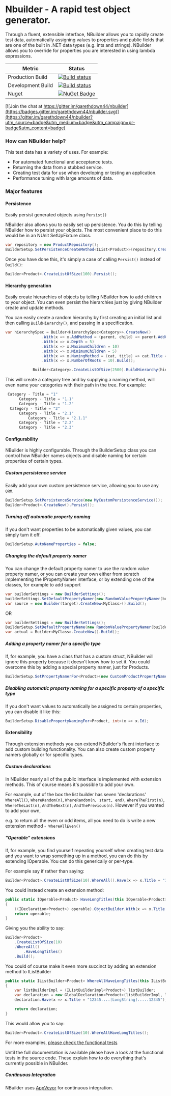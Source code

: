 # Nbuilder - A rapid test object generator.

Through a fluent, extensible interface, NBuilder allows you to rapidly create test data, automatically assigning values to properties and public fields that are one of the built in .NET data types (e.g. ints and strings). NBuilder allows you to override for properties you are interested in using lambda expressions.

| Metric      | Status      |
| ----- | ----- |
| Production Build  | [![Build status](https://ci.appveyor.com/api/projects/status/av4lwhtejk94wgiy/branch/master?svg=true)](https://ci.appveyor.com/project/NBuilder/nbuilder-1m5q4) |
| Development Build | [![Build status](https://ci.appveyor.com/api/projects/status/av4lwhtejk94wgiy/branch/develop?svg=true)](https://ci.appveyor.com/project/NBuilder/nbuilder-1m5q4/branch/develop) |
| Nuget             | [![NuGet Badge](https://buildstats.info/nuget/nbuilder)](https://www.nuget.org/packages/nbuilder/) |
   
[![Join the chat at https://gitter.im/garethdown44/nbuilder](https://badges.gitter.im/garethdown44/nbuilder.svg)](https://gitter.im/garethdown44/nbuilder?utm_source=badge&utm_medium=badge&utm_campaign=pr-badge&utm_content=badge)


### How can NBuilder help?

This test data has a variety of uses. For example:

- For automated functional and acceptance tests.
- Returning the data from a stubbed service.
- Creating test data for use when developing or testing an application.
- Performance tuning with large amounts of data.

### Major features

#### Persistence

Easily persist generated objects using `Persist()`

NBuilder also allows you to easily set up persistence. You do this by telling NBuilder how to persist your objects. The most convenient place to do this would be in an NUnit SetUpFixture class.

```c#
var repository = new ProductRepository();
BuilderSetup.SetPersistenceCreateMethod<IList<Product>>(repository.CreateAll);
```

Once you have done this, it's simply a case of calling `Persist()` instead of `Build()`:

```c#
Builder<Product>.CreateListOfSize(100).Persist();
```

#### Hierarchy generation

Easily create hierarchies of objects by telling NBuilder how to add children to your object. You can even persist the hierarchies just by giving NBuilder create and update methods.

You can easily create a random hierarchy by first creating an initial list and then calling `BuildHierarchy()`, and passing in a specification.

```c#
var hierarchySpec = Builder<HierarchySpec<Category>>.CreateNew()
                .With(x => x.AddMethod = (parent, child) => parent.AddChild(child))
                .With(x => x.Depth = 5)
                .With(x => x.MaximumChildren = 10)
                .With(x => x.MinimumChildren = 5)
                .With(x => x.NamingMethod = (cat, title) => cat.Title = "Category " + title)
                .With(x => x.NumberOfRoots = 10).Build();

            Builder<Category>.CreateListOfSize(2500).BuildHierarchy(hierarchySpec);
```

This will create a category tree and by supplying a naming method, will even name your categories with their path in the tree. For example:

```c#
 Category - Title = "1"
      Category - Title = "1.1"
      Category - Title = "1.2"
  Category - Title = "2"
      Category - Title = "2.1"
          Category - Title = "2.1.1"
      Category - Title = "2.2"
      Category - Title = "2.3"
```

#### Configurability

NBuilder is highly configurable. Through the BuilderSetup class you can control how NBuilder names objects and disable naming for certain properties of certain types.

##### Custom persistence service

Easily add your own custom persistence service, allowing you to use any `ORM`.

```c#
BuilderSetup.SetPersistenceService(new MyCustomPersistenceService());
Builder<Product>.CreateNew().Persist();
```

##### Turning off automatic property naming

If you don't want properties to be automatically given values, you can simply turn it off.

```c#
BuilderSetup.AutoNameProperties = false;
```

##### Changing the default property namer

You can change the default property namer to use the random value property namer, or you can create your own either from scratch implementing the IPropertyNamer interface, or by extending one of the classes, for example to add support

```c#
var builderSettings = new BuilderSettings();
builderSettings.SetDefaultPropertyNamer(new RandomValuePropertyNamer(builderSettings));
var source = new Builder(target).CreateNew<MyClass>().Build();
```
OR
```c#
var builderSettings = new BuilderSettings();
BuilderSetup.SetDefaultPropertyName(new RandomValuePropertyNamer(builderSettings));
var actual = Builder<MyClass>.CreateNew().Build();
```


##### Adding a property namer for a specific type

If, for example, you have a class that has a custom struct, NBuilder will ignore this property because it doesn't know how to set it. You could overcome this by adding a special property namer, just for Products.

```c#
BuilderSetup.SetPropertyNamerFor<Product>(new CustomProductPropertyNamer(new ReflectionUtil()));
```

##### Disabling automatic property naming for a specific property of a specific type

If you don't want values to automatically be assigned to certain properties, you can disable it like this:

```c#
BuilderSetup.DisablePropertyNamingFor<Product, int>(x => x.Id);
```

#### Extensibility

Through extension methods you can extend NBuilder's fluent interface to add custom building functionality. You can also create custom property namers globally or for specific types.

##### Custom declarations

In NBuilder nearly all of the public interface is implemented with extension methods. This of course means it's possible to add your own.

For example, out of the box the list builder has seven 'declarations' `WhereAll()`, `WhereRandom(n)`, `WhereRandom(n, start, end)`, `WhereTheFirst(n)`, `WhereTheLast(n)`, `AndTheNext(n)`, `AndThePrevious(n)`. However if you wanted to add your own,

e.g. to return all the even or odd items, all you need to do is write a new extension method -` WhereAllEven()`

##### "Operable" extensions

If, for example, you find yourself repeating yourself when creating test data and you want to wrap something up in a method, you can do this by extending IOperable<T>. You can do this generically or per-type.

For example say if rather than saying:

```c#
Builder<Product>.CreateListOfSize(10).WhereAll().Have(x => x.Title = "12345....[LongString].....12345").Build();
```

You could instead create an extension method:

```c#
public static IOperable<Product> HaveLongTitles(this IOperable<Product> operable)
{
    ((IDeclaration<Product>) operable).ObjectBuilder.With(x => x.Title = "12345....[LongString].....12345");
    return operable;
}
```

Giving you the ability to say:

```c#
Builder<Product>
    .CreateListOfSize(10)
    .WhereAll()
        .HaveLongTitles()
    .Build();
```

You could of course make it even more succinct by adding an extension method to IListBuilder<Product>

```c#
public static IListBuilder<Product> WhereAllHaveLongTitles(this IListBuilder<Product> listBuilder)
{
    var listBuilderImpl = (IListBuilderImpl<Product>) listBuilder;
    var declaration = new GlobalDeclaration<Product>(listBuilderImpl, listBuilderImpl.CreateObjectBuilder());
    declaration.Have(x => x.Title = "12345....[LongString].....12345");

    return declaration;
}
```

This would allow you to say:

```c#
Builder<Product>.CreateListOfSize(10).WhereAllHaveLongTitles();
```

For more examples, [please check the functional tests](https://github.com/garethdown44/nbuilder/tree/master/Source/FizzWare.NBuilder.Tests/Integration)

Until the full documentation is available please have a look at the functional tests in the source code. These explain how to do everything that's currently possible in NBuilder.

##### Continuous Integration

NBuilder uses [AppVeyor](https://ci.appveyor.com/project/NBuilder) for continuous integration.
